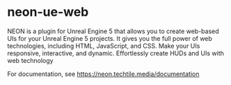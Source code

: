 # neon-ue-web

NEON is a plugin for Unreal Engine 5 that allows you to create web-based UIs for your Unreal Engine 5 projects. It gives you the full power of web technologies, including HTML, JavaScript, and CSS. Make your UIs responsive, interactive, and dynamic. Effortlessly create HUDs and UIs with web technology

For documentation, see https://neon.techtile.media/documentation
